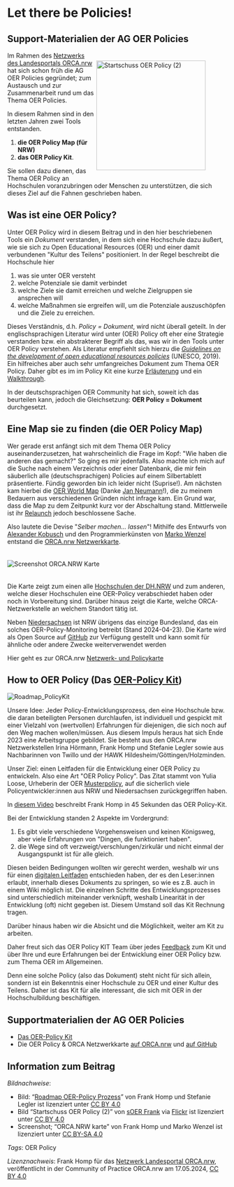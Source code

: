 # Let there be Policies!

## Support-Materialien der AG OER Policies

<img src="https://github.com/lindahalm-hsbi/infOERmiert/assets/147709351/c6746e4b-4c0b-438e-bd8d-f6c469455a65" style="float: right; margin: 20px 50px 20px 0px" alt="Startschuss OER Policy (2)" title="Startschuss OER Policy (2)" width="250px"/> 
 
Im Rahmen des [Netzwerks des Landesportals ORCA.nrw](https://www.orca.nrw/ueber-uns/netzwerk "Netzwerkes ORCA.nrw") hat sich schon früh die AG OER Policies gegründet; zum Austausch und zur Zusammenarbeit rund um das Thema OER Policies.
 
In diesem Rahmen sind in den letzten Jahren zwei Tools entstanden.
 
1. **die OER Policy Map (für NRW)**
2. **das OER Policy Kit**.

Sie sollen dazu dienen, das Thema OER Policy an Hochschulen  voranzubringen oder Menschen zu unterstützen, die sich dieses Ziel auf  die Fahnen geschrieben haben.
 
## Was ist eine OER Policy?
 
Unter OER Policy wird in diesem Beitrag und in den hier beschriebenen Tools ein *Dokument* verstanden,  in dem sich eine Hochschule dazu äußert, wie sie sich zu Open  Educational Resources (OER) und einer damit verbundenen "Kultur des  Teilens" positioniert. In der Regel beschreibt die Hochschule hier

1. was sie unter OER versteht
2. welche Potenziale sie damit verbindet
3. welche Ziele sie damit erreichen und welche Zielgruppen sie ansprechen will
4. welche Maßnahmen sie ergreifen will, um die Potenziale auszuschöpfen und die Ziele zu erreichen.

Dieses Verständnis, d.h. *Policy = Dokument*, wird nicht  überall geteilt. In der englischsprachigen Literatur wird unter (OER)  Policy oft eher eine Strategie verstanden bzw. ein abstrakterer Begriff  als das, was wir in den Tools unter OER Policy verstehen. Als Literatur  empfiehlt sich hierzu die *[Guidelines on the development of open educational resources policies](https://unesdoc.unesco.org/ark:/48223/pf0000371129.locale=en "Guidelines on the development of open educational resources policies")* (UNESCO,  2019). Ein hilfreiches aber auch sehr umfangreiches Dokument zum Thema  OER Policy. Daher gibt es im im Policy Kit eine kurze [Erläuterung](https://liascript.github.io/course/?https://raw.githubusercontent.com/twillo-lehre-teilen/OER-Policy-Kit/main/OER_Policy_Kit.md#15 "Erläuterung ") und ein [Walkthrough](https://liascript.github.io/course/?https://raw.githubusercontent.com/twillo-lehre-teilen/OER-Policy-Kit/main/OER_Policy_Kit.md#15 "Walkthrough ").
 
In der deutschsprachigen OER Community hat sich, soweit ich das beurteilen kann, jedoch die Gleichsetzung: **OER Policy = Dokument** durchgesetzt.
 
## **Eine** Map sie zu finden (die OER Policy Map)
 
Wer gerade erst anfängt sich mit dem Thema OER Policy  auseinanderzusetzen, hat wahrscheinlich die Frage im Kopf: "Wie haben  die anderen das gemacht?" So ging es mir jedenfalls. Also machte ich  mich auf die Suche nach einem Verzeichnis oder einer Datenbank, die mir  fein säuberlich alle (deutschsprachigen) Policies auf einem  Silbertablett präsentierte. Fündig geworden bin ich leider nicht  (Suprise!). Am nächsten kam hierbei die [OER World Map](https://open-educational-resources.de/oerinfo-geht-weiter-langfristige-foerderung-bis-2028/) (Danke [Jan Neumann](https://open-educational-resources.de/oer073/ "Jan Neumann")!),  die zu meinem Bedauern aus verschiedenen Gründen nicht infrage kam. Ein  Grund war, dass die Map zu dem Zeitpunkt kurz vor der Abschaltung  stand. Mittlerweile ist ihr [Relaunch](https://open-educational-resources.de/die-oer-world-map-die-drei-phasen-der-reanimation/ "Relaunch ") jedoch beschlossene Sache.
 
Also lautete die Devise "*Selber machen... lassen*"! Mithilfe des Entwurfs von [Alexander Kobusch](https://lindahalm-hsbi.github.io/infOERmiert/document.html#oer-policies.md__offene-bildung-durch-oer-policies-wie-auch-sie-die-welt-ein-bisschen-besser-machen-k%C3%B6nnen "Alexander Kobusch") und den Programmierkünsten von [Marko Wenzel](https://github.com/mrkwnzl "Marko Wenzel") entstand die [ORCA.nrw Netzwerkkarte](https://www.orca.nrw/ueber-uns/netzwerk).

<img src="https://github.com/lindahalm-hsbi/infOERmiert/assets/147709351/e9373279-53be-42dd-828b-cc358b0bfe00" style="margin: 20px 50px 20px 0px" alt="Screenshot ORCA.NRW Karte" title="Screenshot; “ORCA.NRW Karte"/> 
 
Die Karte zeigt zum einen alle [Hochschulen der DH.NRW](https://www.dh.nrw/standard-titel "Hochschulen der DH.NRW")  und zum anderen, welche dieser Hochschulen eine OER-Policy  verabschiedet haben oder noch in Vorbereitung sind. Darüber hinaus zeigt  die Karte, welche ORCA-Netzwerkstelle an welchem Standort tätig ist.
 
Neben [Niedersachsen](https://www.twillo.de/oer/web/oer-policy/) ist  NRW übrigens das einzige Bundesland, das ein solches  OER-Policy-Monitoring betreibt (Stand 2024-04-23). Die Karte wird als  Open Source auf [GitHub](https://www.twillo.de/edu-sharing/components/render/1b355de9-849c-44ab-a219-42c325748eee) zur Verfügung gestellt und kann somit für ähnliche oder andere Zwecke weiterverwendet werden
 
Hier geht es zur ORCA.nrw [Netzwerk- und Policykarte](https://www.orca.nrw/ueber-uns/netzwerk "Netzwerk- und Policykarte")
 
## How to OER Policy (Das [OER-Policy Kit](https://www.twillo.de/edu-sharing/components/render/c46f1f75-3632-429e-9fea-04a9f18c040e))
 
![Roadmap_PolicyKit](https://github.com/lindahalm-hsbi/infOERmiert/assets/147709351/39d06540-b451-4d1d-87b9-3d4064402009)
 
Unsere Idee: Jeder Policy-Entwicklungsprozess, den eine Hochschule  bzw. die daran beteiligten Personen durchlaufen, ist individuell und  gespickt mit einer Vielzahl von (wertvollen) Erfahrungen für diejenigen,  die sich noch auf den Weg machen wollen/müssen. Aus diesem Impuls  heraus hat sich Ende 2023 eine Arbeitsgruppe gebildet. Sie besteht aus  den ORCA.nrw Netzwerkstellen Irina Hörmann, Frank Homp und Stefanie Legler sowie aus Nachbarinnen von Twillo und der HAWK Hildesheim/Göttingen/Holzminden.
 
Unser Ziel: einen Leitfaden für die Entwicklung einer OER Policy  zu entwickeln. Also eine Art "OER Policy Policy". Das Zitat stammt von  Yulia Loose, Urheberin der OER [Musterpolicy](https://www.twillo.de/oer/web/oer-policy/), auf die sicherlich viele Policyentwickler:innen aus NRW und Niedersachsen zurückgegriffen haben.

In [diesem Video](https://www.youtube.com/embed/iXYMOEFaplQ?feature=oembed) beschreibt Frank Homp in 45 Sekunden das OER Policy-Kit.

Bei der Entwicklung standen 2 Aspekte im Vordergrund:

1. Es gibt viele verschiedene Vorgehensweisen und keinen Königsweg, aber viele Erfahrungen von "Dingen, die funktioniert haben".
2. die Wege sind oft verzweigt/verschlungen/zirkulär und nicht einmal der Ausgangspunkt ist für alle gleich.

Diesen beiden Bedingungen wollten wir gerecht werden, weshalb wir uns für einen [digitalen Leitfaden](https://www.twillo.de/edu-sharing/components/render/c46f1f75-3632-429e-9fea-04a9f18c040e "digitalen Leitfaden")  entschieden haben, der es den Leser:innen erlaubt, innerhalb dieses  Dokuments zu springen, so wie es z.B. auch in einem Wiki möglich ist.  Die einzelnen Schritte des Entwicklungsprozesses sind unterschiedlich  miteinander verknüpft, weshalb Linearität in der Entwicklung (oft) nicht  gegeben ist. Diesem Umstand soll das Kit Rechnung tragen.
 
Darüber hinaus haben wir die Absicht und die Möglichkeit, weiter am Kit zu arbeiten.

Daher freut sich das OER Policy KIT Team über jedes [Feedback](https://liascript.github.io/course/?https://raw.githubusercontent.com/twillo-lehre-teilen/OER-Policy-Kit/main/OER_Policy_Kit.md#29 "Feedback ") zum Kit und über Ihre und eure Erfahrungen bei der Entwicklung einer OER Policy bzw. zum Thema OER im Allgemeinen.

Denn eine solche Policy (also das Dokument) steht nicht für sich  allein, sondern ist ein Bekenntnis einer Hochschule zu OER und einer  Kultur des Teilens. Daher ist das Kit für alle interessant, die sich mit  OER in der Hochschulbildung beschäftigen.
 
## Supportmaterialien der AG OER Policies
 
* [Das OER-Policy Kit](https://www.twillo.de/edu-sharing/components/render/c46f1f75-3632-429e-9fea-04a9f18c040e "Das OER-Policy Kit") 
* Die OER Policy & ORCA Netzwerkkarte [auf ORCA.nrw](https://www.orca.nrw/ueber-uns/netzwerk) und [auf GitHub](https://github.com/orca-nrw/orca-nrw-karte "auf GitHub")

## Information zum Beitrag
*Bildnachweise*: 
- Bild: “[Roadmap OER-Policy Prozess](https://liascript.github.io/course/?https://raw.githubusercontent.com/twillo-lehre-teilen/OER-Policy-Kit/main/OER_Policy_Kit.md#1 "Roadmap OER-Policy Prozess")” von Frank Homp und Stefanie Legler ist lizenziert unter [CC BY 4.0](https://creativecommons.org/licenses/by/4.0/deed.de)
- Bild “Startschuss OER Policy (2)” von [sOER Frank](https://www.flickr.com/photos/194963989@N07/) via [Flickr](https://www.flickr.com/photos/194963989@N07/53624489251/in/dateposted-public/) ist lizenziert unter [CC BY 4.0](https://creativecommons.org/licenses/by/4.0/deed.de "CC BY 4.0")
- Screenshot; “ORCA.NRW karte” von Frank Homp und Marko Wenzel ist lizenziert unter [CC BY-SA 4.0](https://creativecommons.org/licenses/by-sa/4.0/deed.de "CC BY-SA 4.0 ")

*Tags*:  OER Policy

*Lizenznachweis*: Frank Homp für das <a href="http://www.orca.nrw/ueber-uns/netzwerk" target="_blank">Netzwerk Landesportal ORCA.nrw</a>, veröffentlicht in der Community of Practice ORCA.nrw am 17.05.2024, <a href="https://creativecommons.org/licenses/by/4.0/" target="_blank">CC BY 4.0</a>

